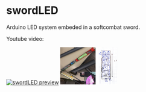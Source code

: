 # swordLED
Arduino LED system embeded in a softcombat sword.

Youtube video:

[![swordLED preview](http://img.youtube.com/vi/CmbsUlex_hI/0.jpg)](http://www.youtube.com/watch?v=CmbsUlex_hI "Demo of softcombat LED sword") <img src="sword.PNG" height="30%" width="30%">
